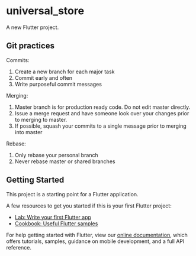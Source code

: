 # universal_store

A new Flutter project.

## Git practices

Commits: 
1. Create a new branch for each major task
2. Commit early and often
3. Write purposeful commit messages

Merging:
1. Master branch is for production ready code. Do not edit master directly. 
2. Issue a merge request and have someone look over your changes prior to merging to master.
3. If possible, squash your commits to a single message prior to merging into master

Rebase:
1. Only rebase your personal branch
2. Never rebase master or shared branches


## Getting Started

This project is a starting point for a Flutter application.

A few resources to get you started if this is your first Flutter project:

- [Lab: Write your first Flutter app](https://flutter.dev/docs/get-started/codelab)
- [Cookbook: Useful Flutter samples](https://flutter.dev/docs/cookbook)

For help getting started with Flutter, view our
[online documentation](https://flutter.dev/docs), which offers tutorials,
samples, guidance on mobile development, and a full API reference.
